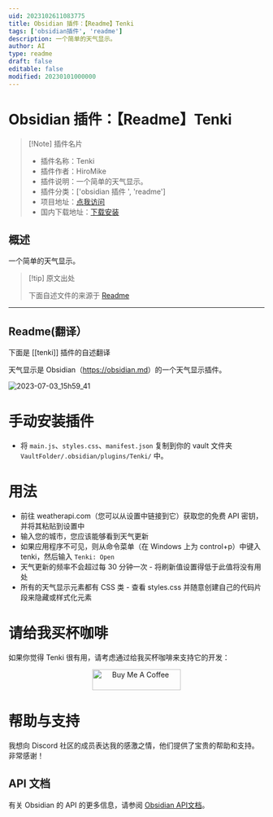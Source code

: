 ```yaml
---
uid: 2023102611083775
title: Obsidian 插件：【Readme】Tenki
tags: ['obsidian插件', 'readme']
description: 一个简单的天气显示。
author: AI
type: readme
draft: false
editable: false
modified: 20230101000000
---
```


# Obsidian 插件：【Readme】Tenki

> [!Note] 插件名片
> - 插件名称：Tenki
> - 插件作者：HiroMike
> - 插件说明：一个简单的天气显示。
> - 插件分类：['obsidian 插件 ', 'readme']
> - 项目地址：[点我访问](https://github.com/ms3056/Tenki)
> - 国内下载地址：[下载安装](https://pkmer.cn/products/plugin/pluginMarket/?tenki)

## 概述

一个简单的天气显示。

> [!tip] 原文出处
>
>下面自述文件的来源于 [Readme](https://ghproxy.net/https://raw.githubusercontent.com/ms3056/Tenki/main/README.md)

---

## Readme(翻译）

下面是 [[tenki]] 插件的自述翻译

天气显示是 Obsidian（<https://obsidian.md>）的一个天气显示插件。

![2023-07-03_15h59_41](https://github.com/ms3056/Tenki/assets/23712700/ce8c220b-9935-4883-8542-79ace4f335b4)

# 手动安装插件

- 将 `main.js`、`styles.css`、`manifest.json` 复制到你的 vault 文件夹 `VaultFolder/.obsidian/plugins/Tenki/` 中。

# 用法

- 前往 weatherapi.com（您可以从设置中链接到它）获取您的免费 API 密钥，并将其粘贴到设置中
- 输入您的城市，您应该能够看到天气更新
- 如果应用程序不可见，则从命令菜单（在 Windows 上为 control+p）中键入 tenki，然后输入 `Tenki: Open`
- 天气更新的频率不会超过每 30 分钟一次 - 将刷新值设置得低于此值将没有用处
- 所有的天气显示元素都有 CSS 类 - 查看 styles.css 并随意创建自己的代码片段来隐藏或样式化元素

# 请给我买杯咖啡

如果你觉得 Tenki 很有用，请考虑通过给我买杯咖啡来支持它的开发：

<p align="center">
  <a href="https://www.buymeacoffee.com/mstam30561" target="_blank">
    <img src="https://cdn.buymeacoffee.com/buttons/default-orange.png" alt="Buy Me A Coffee" height="41" width="174">
  </a>
</p>

# 帮助与支持

我想向 Discord 社区的成员表达我的感激之情，他们提供了宝贵的帮助和支持。非常感谢！

## API 文档

有关 Obsidian 的 API 的更多信息，请参阅 [Obsidian API文档](https://docs.obsidian.md/Home)。
